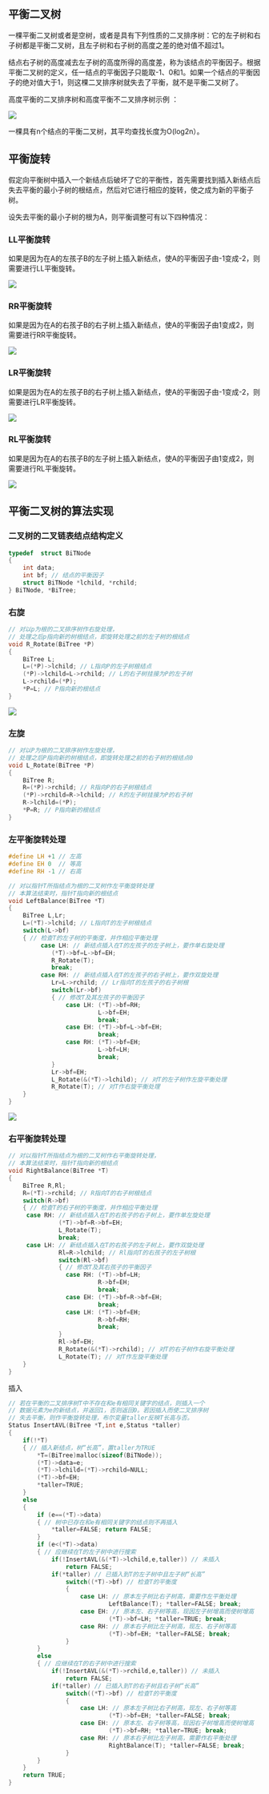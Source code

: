 ## 平衡二叉树 

一棵平衡二叉树或者是空树，或者是具有下列性质的二叉排序树：它的左子树和右子树都是平衡二叉树，且左子树和右子树的高度之差的绝对值不超过1。

结点右子树的高度减去左子树的高度所得的高度差，称为该结点的平衡因子。根据平衡二叉树的定义，任一结点的平衡因子只能取-1、0和1。如果一个结点的平衡因子的绝对值大于1，则这棵二叉排序树就失去了平衡，就不是平衡二叉树了。

 高度平衡的二叉排序树和高度平衡不二叉排序树示例 ：

![](img/平衡二叉树.png)

一棵具有n个结点的平衡二叉树，其平均查找长度为O(log2n）。 

## 平衡旋转

假定向平衡树中插入一个新结点后破坏了它的平衡性，首先需要找到插入新结点后失去平衡的最小子树的根结点，然后对它进行相应的旋转，使之成为新的平衡子树。

设失去平衡的最小子树的根为A，则平衡调整可有以下四种情况： 

### LL平衡旋转

如果是因为在A的左孩子B的左子树上插入新结点，使A的平衡因子由-1变成-2，则需要进行LL平衡旋转。 

![](img/LL平衡旋转.png)

### RR平衡旋转

如果是因为在A的右孩子B的右子树上插入新结点，使A的平衡因子由1变成2，则需要进行RR平衡旋转。 

![](img/RR平衡旋转.png)

### LR平衡旋转

如果是因为在A的左孩子B的右子树上插入新结点，使A的平衡因子由-1变成-2，则需要进行LR平衡旋转。

![](img/LR平衡旋转.png)

### RL平衡旋转

如果是因为在A的右孩子B的左子树上插入新结点，使A的平衡因子由1变成2，则需要进行RL平衡旋转。

![](img/RL平衡旋转.png)

## 平衡二叉树的算法实现

### 二叉树的二叉链表结点结构定义

```c++
typedef  struct BiTNode
{
	int data;
	int bf; // 结点的平衡因子
	struct BiTNode *lchild, *rchild;
} BiTNode, *BiTree;
```

### 右旋

```c++
// 对以p为根的二叉排序树作右旋处理，
// 处理之后p指向新的树根结点，即旋转处理之前的左子树的根结点
void R_Rotate(BiTree *P)
{ 
	BiTree L;
	L=(*P)->lchild; // L指向P的左子树根结点 
	(*P)->lchild=L->rchild; // L的右子树挂接为P的左子树 
	L->rchild=(*P);
	*P=L; // P指向新的根结点 
}
```
![](img/右旋.png)

### 左旋

```c++
// 对以P为根的二叉排序树作左旋处理，
// 处理之后P指向新的树根结点，即旋转处理之前的右子树的根结点0
void L_Rotate(BiTree *P)
{ 
	BiTree R;
	R=(*P)->rchild; // R指向P的右子树根结点 
	(*P)->rchild=R->lchild; // R的左子树挂接为P的右子树 
	R->lchild=(*P);
	*P=R; // P指向新的根结点 
}
```

### 左平衡旋转处理

```c++
#define LH +1 // 左高 
#define EH 0  // 等高 
#define RH -1 // 右高 

// 对以指针T所指结点为根的二叉树作左平衡旋转处理
// 本算法结束时，指针T指向新的根结点
void LeftBalance(BiTree *T)
{ 
	BiTree L,Lr;
	L=(*T)->lchild; // L指向T的左子树根结点 
	switch(L->bf)
	{ // 检查T的左子树的平衡度，并作相应平衡处理 
		 case LH: // 新结点插入在T的左孩子的左子树上，要作单右旋处理 
			(*T)->bf=L->bf=EH;
			R_Rotate(T);
			break;
		 case RH: // 新结点插入在T的左孩子的右子树上，要作双旋处理 
			Lr=L->rchild; // Lr指向T的左孩子的右子树根 
			switch(Lr->bf)
			{ // 修改T及其左孩子的平衡因子 
				case LH: (*T)->bf=RH;
						 L->bf=EH;
						 break;
				case EH: (*T)->bf=L->bf=EH;
						 break;
				case RH: (*T)->bf=EH;
						 L->bf=LH;
						 break;
			}
			Lr->bf=EH;
			L_Rotate(&(*T)->lchild); // 对T的左子树作左旋平衡处理 
			R_Rotate(T); // 对T作右旋平衡处理 
	}
}
```

![](img/左平衡.png)

### 右平衡旋转处理

```c++
// 对以指针T所指结点为根的二叉树作右平衡旋转处理， 
// 本算法结束时，指针T指向新的根结点 
void RightBalance(BiTree *T)
{ 
	BiTree R,Rl;
	R=(*T)->rchild; // R指向T的右子树根结点 
	switch(R->bf)
	{ // 检查T的右子树的平衡度，并作相应平衡处理 
	 case RH: // 新结点插入在T的右孩子的右子树上，要作单左旋处理 
			  (*T)->bf=R->bf=EH;
			  L_Rotate(T);
			  break;
	 case LH: // 新结点插入在T的右孩子的左子树上，要作双旋处理 
			  Rl=R->lchild; // Rl指向T的右孩子的左子树根 
			  switch(Rl->bf)
			  { // 修改T及其右孩子的平衡因子 
				case RH: (*T)->bf=LH;
						 R->bf=EH;
						 break;
				case EH: (*T)->bf=R->bf=EH;
						 break;
				case LH: (*T)->bf=EH;
						 R->bf=RH;
						 break;
			  }
			  Rl->bf=EH;
			  R_Rotate(&(*T)->rchild); // 对T的右子树作右旋平衡处理 
			  L_Rotate(T); // 对T作左旋平衡处理 
	}
}
```

插入

```c++
// 若在平衡的二叉排序树T中不存在和e有相同关键字的结点，则插入一个 
// 数据元素为e的新结点，并返回1，否则返回0。若因插入而使二叉排序树 
// 失去平衡，则作平衡旋转处理，布尔变量taller反映T长高与否。
Status InsertAVL(BiTree *T,int e,Status *taller)
{  
	if(!*T)
	{ // 插入新结点，树“长高”，置taller为TRUE 
		*T=(BiTree)malloc(sizeof(BiTNode));
		(*T)->data=e; 
      	(*T)->lchild=(*T)->rchild=NULL; 
		(*T)->bf=EH;
		*taller=TRUE;
	}
	else
	{
		if (e==(*T)->data)
		{ // 树中已存在和e有相同关键字的结点则不再插入 
			*taller=FALSE; return FALSE;
		}
		if (e<(*T)->data)
		{ // 应继续在T的左子树中进行搜索 
			if(!InsertAVL(&(*T)->lchild,e,taller)) // 未插入 
				return FALSE;
			if(*taller) // 已插入到T的左子树中且左子树“长高” 
				switch((*T)->bf) // 检查T的平衡度 
				{
					case LH: // 原本左子树比右子树高，需要作左平衡处理 
							LeftBalance(T);	*taller=FALSE; break;
					case EH: // 原本左、右子树等高，现因左子树增高而使树增高 
							(*T)->bf=LH; *taller=TRUE; break;
					case RH: // 原本右子树比左子树高，现左、右子树等高  
							(*T)->bf=EH; *taller=FALSE; break;
				}
		}
		else
		{ // 应继续在T的右子树中进行搜索 
			if(!InsertAVL(&(*T)->rchild,e,taller)) // 未插入 
				return FALSE;
			if(*taller) // 已插入到T的右子树且右子树“长高” 
				switch((*T)->bf) // 检查T的平衡度 
				{
					case LH: // 原本左子树比右子树高，现左、右子树等高 
							(*T)->bf=EH; *taller=FALSE;	break;
					case EH: // 原本左、右子树等高，现因右子树增高而使树增高
							(*T)->bf=RH; *taller=TRUE; break;
					case RH: // 原本右子树比左子树高，需要作右平衡处理 
							RightBalance(T); *taller=FALSE; break;
				}
		}
	}
	return TRUE;
}
```